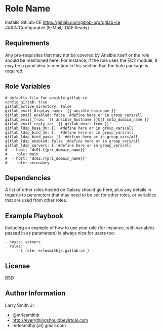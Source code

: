 Role Name
=========

Installs GitLab-CE https://gitlab.com/gitlab-org/gitlab-ce
#####Configurable (E-Mail,LDAP Ready)

Requirements
------------

Any pre-requisites that may not be covered by Ansible itself or the role should be mentioned here. For instance, if the role uses the EC2 module, it may be a good idea to mention in this section that the boto package is required.

Role Variables
--------------

````
# defaults file for ansible-gitlab-ce
config_gitlab: true
gitlab_active_directory: false
gitlab_email_display_name: '{{ ansible_hostname }}'
gitlab_email_enabled: false  #define here or in group_vars/all
gitlab_email_from: '{{ ansible_hostname }}@{{ smtp_domain_name }}'
gitlab_email_reply_to: '{{ gitlab_email_from }}'
gitlab_ldap_base_dn: []  #define here or in group_vars/all
gitlab_ldap_bind_dn: []  #define here or in group_vars/all
gitlab_ldap_bind_pass: []  #define here or in group_vars/all
gitlab_ldap_enabled: false  #define here or in group_vars/all
gitlab_ldap_servers: [] #define here or in group_vars/all
#  - host: 'dc01.{{pri_domain_name}}'
#    role: main
#  - host: 'dc02.{{pri_domain_name}}'
#    role: secondary
````

Dependencies
------------

A list of other roles hosted on Galaxy should go here, plus any details in regards to parameters that may need to be set for other roles, or variables that are used from other roles.

Example Playbook
----------------

Including an example of how to use your role (for instance, with variables passed in as parameters) is always nice for users too:

    - hosts: servers
      roles:
         - { role: mrlesmithjr.gitlab-ce }

License
-------

BSD

Author Information
------------------

Larry Smith Jr.
- @mrlesmithjr
- http://everythingshouldbevirtual.com
- mrlesmithjr [at] gmail.com
